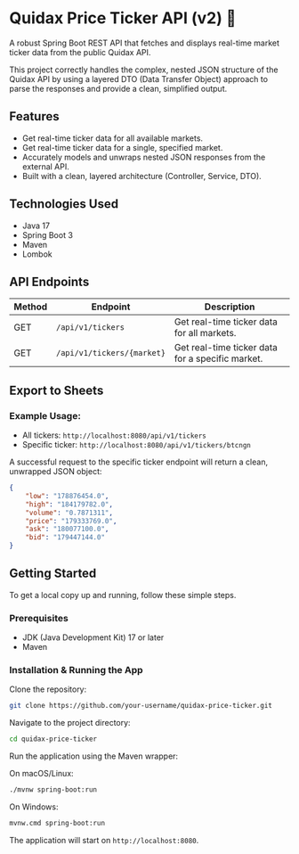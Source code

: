 # Quidax Price Ticker API (v2) 🚀

A robust Spring Boot REST API that fetches and displays real-time market ticker data from the public Quidax API.

This project correctly handles the complex, nested JSON structure of the Quidax API by using a layered DTO (Data Transfer Object) approach to parse the responses and provide a clean, simplified output.

## Features
- Get real-time ticker data for all available markets.
- Get real-time ticker data for a single, specified market.
- Accurately models and unwraps nested JSON responses from the external API.
- Built with a clean, layered architecture (Controller, Service, DTO).

## Technologies Used
- Java 17
- Spring Boot 3
- Maven
- Lombok

## API Endpoints
| Method | Endpoint                       | Description                                        |
|--------|-------------------------------|----------------------------------------------------|
| GET    | `/api/v1/tickers`            | Get real-time ticker data for all markets.         |
| GET    | `/api/v1/tickers/{market}`   | Get real-time ticker data for a specific market.   |

## Export to Sheets
### Example Usage:
- All tickers: `http://localhost:8080/api/v1/tickers`
- Specific ticker: `http://localhost:8080/api/v1/tickers/btcngn`

A successful request to the specific ticker endpoint will return a clean, unwrapped JSON object:

```json
{
    "low": "178876454.0",
    "high": "184179782.0",
    "volume": "0.7871311",
    "price": "179333769.0",
    "ask": "180077100.0",
    "bid": "179447144.0"
}
```

## Getting Started
To get a local copy up and running, follow these simple steps.

### Prerequisites
- JDK (Java Development Kit) 17 or later
- Maven

### Installation & Running the App
Clone the repository:

```bash
git clone https://github.com/your-username/quidax-price-ticker.git
```
Navigate to the project directory:

```bash
cd quidax-price-ticker
```
Run the application using the Maven wrapper:

On macOS/Linux:

```bash
./mvnw spring-boot:run
```
On Windows:

```bash
mvnw.cmd spring-boot:run
```
The application will start on `http://localhost:8080`.